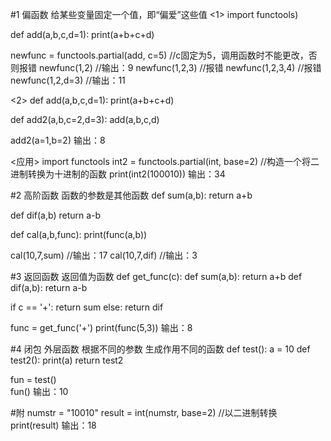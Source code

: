 #1 偏函数  给某些变量固定一个值，即“偏爱”这些值
<1>
import functools)

def add(a,b,c,d=1):
  print(a+b+c+d)

newfunc = functools.partial(add, c=5)   //c固定为5，调用函数时不能更改，否则报错
newfunc(1,2)      //输出：9
newfunc(1,2,3)    //报错
newfunc(1,2,3,4)  //报错
newfunc(1,2,d=3)  //输出：11


<2>
def add(a,b,c,d=1):
  print(a+b+c+d)

def add2(a,b,c=2,d=3):
  add(a,b,c,d)
  
add2(a=1,b=2)
输出：8


<应用>
import functools
int2 = functools.partial(int, base=2)   //构造一个将二进制转换为十进制的函数
print(int2(100010))
输出：34



#2 高阶函数   函数的参数是其他函数
def sum(a,b):
  return a+b
 
def dif(a,b)
  return a-b

def cal(a,b,func):
  print(func(a,b))

cal(10,7,sum) //输出：17
cal(10,7,dif) //输出：3



#3 返回函数   返回值为函数
def get_func(c):
  def sum(a,b):
    return a+b
  def dif(a,b):
    return a-b
    
  if c == '+':
    return sum
  else:
    return dif
    
  func = get_func('+')
  print(func(5,3))
  输出：8
  

#4 闭包  外层函数 根据不同的参数 生成作用不同的函数
def test():
  a = 10
  def test2():
    print(a)
  return test2
  
fun = test()  
fun()
输出：10



#附
numstr = "10010"
result = int(numstr, base=2)  //以二进制转换
print(result)
输出：18
